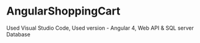 # AngularShoppingCart
Used Visual Studio Code, Used version - Angular 4, Web API &amp; SQL server Database
